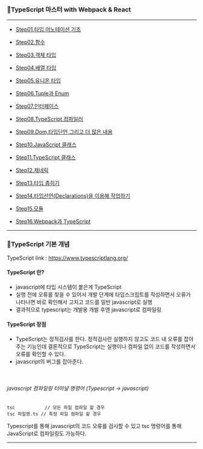 
### 📒TypeScript 마스터 with Webpack & React

----

* [Step01.타입 어노테이션 기초](https://github.com/kwonyongjun1/Front-end-curriculum/blob/c0b8071f6fedc5e1e41cfb03dd1948047de497d4/TypeScript/TypeScript%20%EB%A7%88%EC%8A%A4%ED%84%B0%20with%20Webpack%20&%20React/Step01.%ED%83%80%EC%9E%85%20%EC%96%B4%EB%85%B8%ED%85%8C%EC%9D%B4%EC%85%98%20%EA%B8%B0%EC%B4%88.md)

* [Step02.함수](https://github.com/kwonyongjun1/Front-end-curriculum/blob/c0b8071f6fedc5e1e41cfb03dd1948047de497d4/TypeScript/TypeScript%20%EB%A7%88%EC%8A%A4%ED%84%B0%20with%20Webpack%20&%20React/Step02.%ED%95%A8%EC%88%98.md)

* [Step03.객체 타입](https://github.com/kwonyongjun1/Front-end-curriculum/blob/c0b8071f6fedc5e1e41cfb03dd1948047de497d4/TypeScript/TypeScript%20%EB%A7%88%EC%8A%A4%ED%84%B0%20with%20Webpack%20&%20React/Step03.%EA%B0%9D%EC%B2%B4%20%ED%83%80%EC%9E%85.md)

* [Step04.배열 타입](https://github.com/kwonyongjun1/Front-end-curriculum/blob/c0b8071f6fedc5e1e41cfb03dd1948047de497d4/TypeScript/TypeScript%20%EB%A7%88%EC%8A%A4%ED%84%B0%20with%20Webpack%20&%20React/Step04.%EB%B0%B0%EC%97%B4%20%ED%83%80%EC%9E%85.md)


* [Step05.유니온 타입](https://github.com/kwonyongjun1/Front-end-curriculum/blob/c0b8071f6fedc5e1e41cfb03dd1948047de497d4/TypeScript/TypeScript%20%EB%A7%88%EC%8A%A4%ED%84%B0%20with%20Webpack%20&%20React/Step05.%EC%9C%A0%EB%8B%88%EC%98%A8%20%ED%83%80%EC%9E%85.md)

* [Step06.Tuple과 Enum](https://github.com/kwonyongjun1/Front-end-curriculum/blob/c0b8071f6fedc5e1e41cfb03dd1948047de497d4/TypeScript/TypeScript%20%EB%A7%88%EC%8A%A4%ED%84%B0%20with%20Webpack%20&%20React/Step06.Tuple%EA%B3%BC%20Enum.md)

* [Step07.인터페이스](https://github.com/kwonyongjun1/Front-end-curriculum/blob/c0b8071f6fedc5e1e41cfb03dd1948047de497d4/TypeScript/TypeScript%20%EB%A7%88%EC%8A%A4%ED%84%B0%20with%20Webpack%20&%20React/Step07.%EC%9D%B8%ED%84%B0%ED%8E%98%EC%9D%B4%EC%8A%A4.md)

* [Step08.TypeScript.컴파일러](https://github.com/kwonyongjun1/Front-end-curriculum/blob/66a2fb7daffdafd87c473b6be891771aa74d77fc/TypeScript/TypeScriptLecture/Step08.TypeScript%20%EC%BB%B4%ED%8C%8C%EC%9D%BC%EB%9F%AC.md)

* [Step09.Dom,타입단언,그리고 더 많은 내용](https://github.com/kwonyongjun1/Front-end-curriculum/blob/66a2fb7daffdafd87c473b6be891771aa74d77fc/TypeScript/TypeScriptLecture/Step09.Dom,%ED%83%80%EC%9E%85%EB%8B%A8%EC%96%B8,%EA%B7%B8%EB%A6%AC%EA%B3%A0%20%EB%8D%94%20%EB%A7%8E%EC%9D%80%20%EB%82%B4%EC%9A%A9.md )

* [Step10.JavaScript 클래스](https://github.com/kwonyongjun1/Front-end-curriculum/blob/66a2fb7daffdafd87c473b6be891771aa74d77fc/TypeScript/TypeScriptLecture/Step10.JavaScript%20%ED%81%B4%EB%9E%98%EC%8A%A4.md)

* [Step11.TypeScript 클래스](https://github.com/kwonyongjun1/Front-end-curriculum/blob/66a2fb7daffdafd87c473b6be891771aa74d77fc/TypeScript/TypeScriptLecture/Step11.TypeScript%20%ED%81%B4%EB%9E%98%EC%8A%A4.md)

* [Step12.제네릭](https://github.com/kwonyongjun1/Front-end-curriculum/blob/66a2fb7daffdafd87c473b6be891771aa74d77fc/TypeScript/TypeScriptLecture/Step12.%EC%A0%9C%EB%84%A4%EB%A6%AD.md)

* [Step13.타입 좁히기](https://github.com/kwonyongjun1/Front-end-curriculum/blob/66a2fb7daffdafd87c473b6be891771aa74d77fc/TypeScript/TypeScriptLecture/Step13.%ED%83%80%EC%9E%85%20%EC%A2%81%ED%9E%88%EA%B8%B0.md)

* [Step14.타입선언(Declarations)을 이용해 작업하기](https://github.com/kwonyongjun1/Front-end-curriculum/blob/66a2fb7daffdafd87c473b6be891771aa74d77fc/TypeScript/TypeScriptLecture/Step14.%ED%83%80%EC%9E%85%EC%84%A0%EC%96%B8(Declarations)%EC%9D%84%20%EC%9D%B4%EC%9A%A9%ED%95%B4%20%EC%9E%91%EC%97%85%ED%95%98%EA%B8%B0.md)

* [Step15.모듈](https://github.com/kwonyongjun1/Front-end-curriculum/blob/66a2fb7daffdafd87c473b6be891771aa74d77fc/TypeScript/TypeScriptLecture/Step15.%EB%AA%A8%EB%93%88.md)

* [Step16.Webpack과 TypeScript](https://github.com/kwonyongjun1/Front-end-curriculum/blob/66a2fb7daffdafd87c473b6be891771aa74d77fc/TypeScript/TypeScriptLecture/Step16.Webpack%EA%B3%BC%20TypeScript.md) 
----


### 📒TypeScript 기본 개념


TypeScript link : https://www.typescriptlang.org/
#### TypeScript 란?


- javascript에 타입 시스템이 붙은게 TypeScript
- 실행 전에 오류를 찾을 수 있어서 개발 단계에 타입스크립트를 작성하면서 오류가 나타나면 바로 확인해서 고치고 코드를 일반 javascript로 실행
- 결과적으로 typescript는 개발용 개발 후엔 javascript로 컴파일링


#### TypeScript 장점
- TypeScript는 정적검사를 한다. 정적검사란 실행하지 않고도 코드 내 오류를 잡아주는 기능인데 
결론적으로 TypeScript는 실행이나 컴파일 없이 코드를 작성하면서 오류를 확인할 수 있다.
- javascript의 버그를 잡아준다.


<br>

###### javascript 컴파일링 터미널 명령어 (Typescript -> javascript)

```Terminal
tsc           // 모든 파일 컴파일 할 경우
tsc 파일명.ts // 특정 파일 컴파일 할 경우
```

Typescript를 통해 javascript의 코드 오류를 검사할 수 있고
tsc 명령어를 통해 JavaScript로 컴파일링도 가능하다.


-------------
